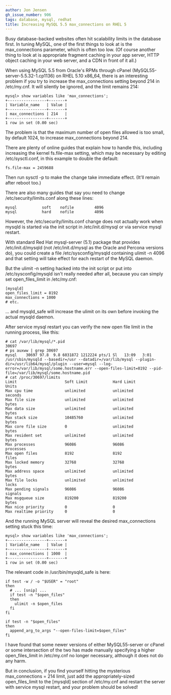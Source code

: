 ```yaml
---
author: Jon Jensen
gh_issue_number: 906
tags: database, mysql, redhat
title: Increasing MySQL 5.5 max_connections on RHEL 5
---
```




Busy database-backed websites often hit scalability limits in the database first. In tuning MySQL, one of the first things to look at is the max_connections parameter, which is often too low. (Of course another thing to look at is appropriate fragment caching in your app server, HTTP object caching in your web server, and a CDN in front of it all.)

When using MySQL 5.5 from Oracle's RPMs through cPanel (MySQL55-server-5.5.32-1.cp1136) on RHEL 5.10 x86_64, there is an interesting problem if you try to increase the max_connections setting beyond 214 in /etc/my.cnf. It will silently be ignored, and the limit remains 214:

```nohighlight
mysql> show variables like 'max_connections';
+-----------------+-------+
| Variable_name   | Value |
+-----------------+-------+
| max_connections | 214   |
+-----------------+-------+
1 row in set (0.00 sec)
```

The problem is that the maximum number of open files allowed is too small, by default 1024, to increase max_connections beyond 214.

There are plenty of online guides that explain how to handle this, including increasing the kernel fs.file-max setting, which may be necessary by editing /etc/sysctl.conf, in this example to double the default:

```nohighlight
fs.file-max = 2459688
```

Then run sysctl -p to make the change take immediate effect. (It'll remain after reboot too.)

There are also many guides that say you need to change /etc/security/limits.conf along these lines:

```nohighlight
mysql           soft    nofile         4096
mysql           hard    nofile         4096
```

However, the /etc/security/limits.conf change does not actually work when mysqld is started via the init script in /etc/init.d/mysql or via service mysql restart.

With standard Red Hat mysql-server (5.1) package that provides /etc/init.d/mysqld (not /etc/init.d/mysql as the Oracle and Percona versions do), you could create a file /etc/sysconfig/mysqld containing ulimit -n 4096 and that setting will take effect for each restart of the MySQL daemon.

But the ulimit -n setting hacked into the init script or put into /etc/sysconfig/mysqld isn't really needed after all, because you can simply set open_files_limit in /etc/my.cnf:

```nohighlight
[mysqld]
open_files_limit = 8192
max_connections = 1000
# etc.
```

... and mysqld_safe will increase the ulimit on its own before invoking the actual mysqld daemon.

After service mysql restart you can verify the new open file limit in the running process, like this:

```nohighlight
# cat /var/lib/mysql/*.pid
30697
# ps auxww | grep 30697
mysql    30697 97.8  9.8 6031872 1212224 pts/1 Sl   13:09   3:01 /usr/sbin/mysqld --basedir=/usr --datadir=/var/lib/mysql --plugin-dir=/usr/lib64/mysql/plugin --user=mysql --log-error=/var/lib/mysql/some.hostname.err --open-files-limit=8192 --pid-file=/var/lib/mysql/some.hostname.pid
# cat /proc/30697/limits
Limit                     Soft Limit           Hard Limit           Units
Max cpu time              unlimited            unlimited            seconds
Max file size             unlimited            unlimited            bytes
Max data size             unlimited            unlimited            bytes
Max stack size            10485760             unlimited            bytes
Max core file size        0                    unlimited            bytes
Max resident set          unlimited            unlimited            bytes
Max processes             96086                96086                processes
Max open files            8192                 8192                 files
Max locked memory         32768                32768                bytes
Max address space         unlimited            unlimited            bytes
Max file locks            unlimited            unlimited            locks
Max pending signals       96086                96086                signals
Max msgqueue size         819200               819200               bytes
Max nice priority         0                    0
Max realtime priority     0                    0
```

And the running MySQL server will reveal the desired max_connections setting stuck this time:

```nohighlight
mysql> show variables like 'max_connections';
+-----------------+-------+
| Variable_name   | Value |
+-----------------+-------+
| max_connections | 1000  |
+-----------------+-------+
1 row in set (0.00 sec)
```

The relevant code in /usr/bin/mysqld_safe is here:

```nohighlight
if test -w / -o "$USER" = "root"
then
  # ... [snip] ...
  if test -n "$open_files"
  then
    ulimit -n $open_files
  fi
fi

if test -n "$open_files"
then
  append_arg_to_args "--open-files-limit=$open_files"
fi
```

I have found that some newer versions of either MySQL55-server or cPanel or some intersection of the two has made manually specifying a higher open_files_limit in /etc/my.cnf no longer necessary, although it does not do any harm.

But in conclusion, if you find yourself hitting the mysterious max_connections = 214 limit, just add the appropriately-sized open_files_limit to the [mysqld] section of /etc/my.cnf and restart the server with service mysql restart, and your problem should be solved!


